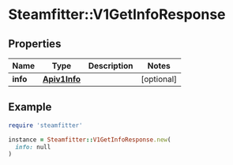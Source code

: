 # Steamfitter::V1GetInfoResponse

## Properties

| Name | Type | Description | Notes |
| ---- | ---- | ----------- | ----- |
| **info** | [**Apiv1Info**](Apiv1Info.md) |  | [optional] |

## Example

```ruby
require 'steamfitter'

instance = Steamfitter::V1GetInfoResponse.new(
  info: null
)
```

